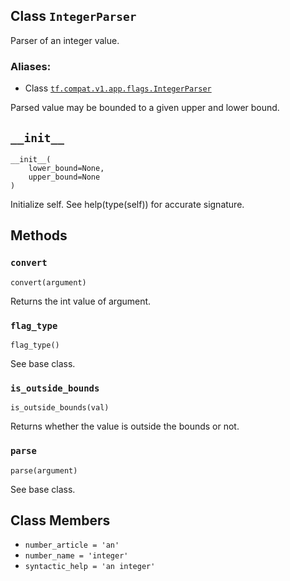 ## Class `IntegerParser`

Parser of an integer value.

### Aliases:

  * Class [`tf.compat.v1.app.flags.IntegerParser`](/api_docs/python/tf/compat/v1/flags/IntegerParser)

Parsed value may be bounded to a given upper and lower bound.

## `__init__`

    
    
    __init__(
        lower_bound=None,
        upper_bound=None
    )
    

Initialize self. See help(type(self)) for accurate signature.

## Methods

### `convert`

    
    
    convert(argument)
    

Returns the int value of argument.

### `flag_type`

    
    
    flag_type()
    

See base class.

### `is_outside_bounds`

    
    
    is_outside_bounds(val)
    

Returns whether the value is outside the bounds or not.

### `parse`

    
    
    parse(argument)
    

See base class.

## Class Members

  * `number_article = 'an'`
  * `number_name = 'integer'`
  * `syntactic_help = 'an integer'`

